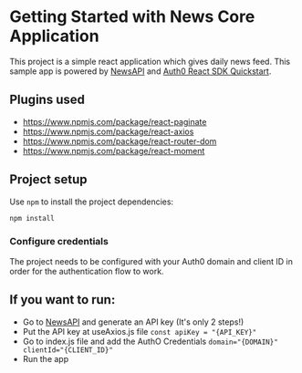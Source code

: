 # Getting Started with News Core Application

This project is a simple react application which gives daily news feed. This sample app is powered by [NewsAPI](https://newsapi.org/) and [Auth0 React SDK Quickstart](https://auth0.com/docs/quickstart/spa/react).

## Plugins used

- https://www.npmjs.com/package/react-paginate
- https://www.npmjs.com/package/react-axios
- https://www.npmjs.com/package/react-router-dom
- https://www.npmjs.com/package/react-moment

## Project setup

Use `npm` to install the project dependencies:

```bash
npm install
```
### Configure credentials

The project needs to be configured with your Auth0 domain and client ID in order for the authentication flow to work.

## If you want to run:
- Go to [NewsAPI](https://newsapi.org/) and generate an API key (It's only 2 steps!)
- Put the API key at useAxios.js file
`
 const apiKey = "{API_KEY}"
`
- Go to index.js file and add the AuthO Credentials
`
      domain="{DOMAIN}"
      clientId="{CLIENT_ID}"
`
- Run the app

